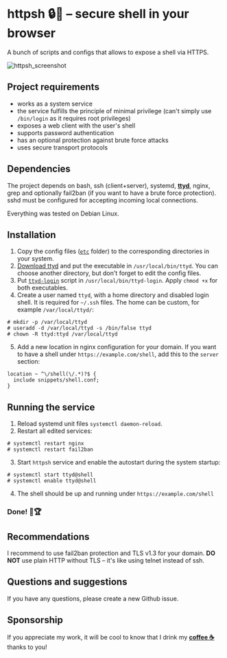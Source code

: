 # httpsh 🔒🐚 – secure shell in your browser
A bunch of scripts and configs that allows to expose a shell via HTTPS.

![httpsh_screenshot](assets/httpsh.png)

## Project requirements
* works as a system service
* the service fulfills the principle of minimal privilege (can't simply use `/bin/login` as it requires root privileges)
* exposes a web client with the user's shell
* supports password authentication
* has an optional protection against brute force attacks
* uses secure transport protocols

## Dependencies
The project depends on bash, ssh (client+server), systemd, **[ttyd](https://tsl0922.github.io/ttyd/)**, nginx, grep and optionally fail2ban (if you want to have a brute force protection). sshd must be configured for accepting incoming local connections.

Everything was tested on Debian Linux.

## Installation
1. Copy the config files ([`etc`](etc) folder) to the corresponding directories in your system.
2. [Download ttyd](https://github.com/tsl0922/ttyd/releases) and put the executable in `/usr/local/bin/ttyd`. You can choose another directory, but don't forget to edit the config files.
3. Put [`ttyd-login`](usr/local/bin/ttyd-login) script in `/usr/local/bin/ttyd-login`. Apply `chmod +x` for both executables.
4. Create a user named `ttyd`, with a home directory and disabled login shell. It is required for `~/.ssh` files. The home can be custom, for example `/var/local/ttyd/`:
```
# mkdir -p /var/local/ttyd
# useradd -d /var/local/ttyd -s /bin/false ttyd
# chown -R ttyd:ttyd /var/local/ttyd
```
5. Add a new location in nginx configuration for your domain. If you want to have a shell under `https://example.com/shell`, add this to the `server` section:
```
location ~ ^\/shell(\/.*)?$ {
  include snippets/shell.conf;
}
```

## Running the service
1. Reload systemd unit files `systemctl daemon-reload`.
2. Restart all edited services:
```
# systemctl restart nginx
# systemctl restart fail2ban
```
3. Start `httpsh` service and enable the autostart during the system startup:
```
# systemctl start ttyd@shell
# systemctl enable ttyd@shell
```
4. The shell should be up and running under `https://example.com/shell`

### **Done! 🎉🏆**

## Recommendations
I recommend to use fail2ban protection and TLS v1.3 for your domain. **DO NOT** use plain HTTP without TLS – it's like using telnet instead of ssh.

## Questions and suggestions
If you have any questions, please create a new Github issue.

## Sponsorship
If you appreciate my work, it will be cool to know that I drink my **[coffee ☕](https://www.buymeacoffee.com/leshniak)** thanks to you!
